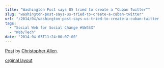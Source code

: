 ```yaml
---
title: "Washington Post says US tried to create a “Cuban Twitter”"
slug: "washington-post-says-us-tried-to-create-a-cuban-twitter"
url: "/2014/04/washington-post-says-us-tried-to-create-a-cuban-twitter.html"
tags:
  - "Social Web for Social Change #SW4SX"
  - "Web/Tech"
date: "2014-04-03T11:24:00-07:00"
---
```

<div id="fb-root"></div> <script id="facebook-jssdk" src="//connect.facebook.net/en_US/all.js#xfbml=1"></script>
<div class="fb-post" data-href="https://www.facebook.com/ChristopherRayAllen/posts/10152329095945540" data-width="600"><div class="fb-xfbml-parse-ignore"><a href="https://www.facebook.com/ChristopherRayAllen/posts/10152329095945540">Post</a> by <a href="https://www.facebook.com/ChristopherRayAllen">Christopher Allen</a>.</div></div>
<p class="previous"><a href="/previous/2014/04/washington-post-says-us-tried-to-create-a-cuban-twitter.html" rel="syndication" class="u-syndication" >orginal layout</a></p>
